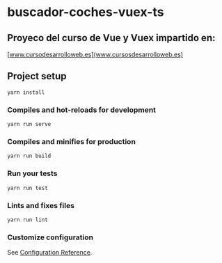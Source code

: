 # buscador-coches-vuex-ts

## Proyeco del curso de Vue y Vuex impartido en:

[www.cursodesarrolloweb.es](www.cursosdesarrolloweb.es)

## Project setup

```
yarn install
```

### Compiles and hot-reloads for development

```
yarn run serve
```

### Compiles and minifies for production

```
yarn run build
```

### Run your tests

```
yarn run test
```

### Lints and fixes files

```
yarn run lint
```

### Customize configuration

See [Configuration Reference](https://cli.vuejs.org/config/).
